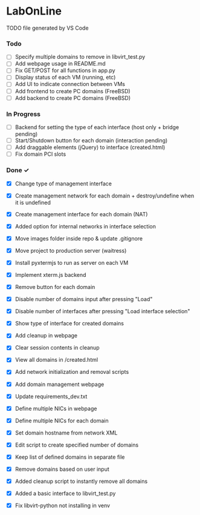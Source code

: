 # LabOnLine

TODO file generated by VS Code

### Todo

- [ ] Specify multiple domains to remove in libvirt_test.py  
- [ ] Add webpage usage in README.md  
- [ ] Fix GET/POST for all functions in app.py  
- [ ] Display status of each VM (running, etc)  
- [ ] Add UI to indicate connection between VMs  
- [ ] Add frontend to create PC domains (FreeBSD)  
- [ ] Add backend to create PC domains (FreeBSD)  

### In Progress

- [ ] Backend for setting the type of each interface (host only + bridge pending)  
- [ ] Start/Shutdown button for each domain (interaction pending)  
- [ ] Add draggable elements (jQuery) to interface (created.html)  
- [ ] Fix domain PCI slots  

### Done ✓

- [x] Change type of management interface  
- [x] Create management network for each domain + destroy/undefine when it is undefined  
- [x] Create management interface for each domain (NAT)  
- [x] Added option for internal networks in interface selection  
- [x] Move images folder inside repo & update .gitignore  
- [x] Move project to production server (waitress)  
- [x] Install pyxtermjs to run as server on each VM  
- [x] Implement xterm.js backend  
- [x] Remove button for each domain  
- [x] Disable number of domains input after pressing "Load"  
- [x] Disable number of interfaces after pressing "Load interface selection"  
- [x] Show type of interface for created domains  
- [x] Add cleanup in webpage  
- [x] Clear session contents in cleanup  
- [x] View all domains in /created.html  
- [x] Add network initialization and removal scripts  
- [x] Add domain management webpage  
- [x] Update requirements_dev.txt  
- [x] Define multiple NICs in webpage  
- [x] Define multiple NICs for each domain  
- [x] Set domain hostname from network XML  
- [x] Edit script to create specified number of domains  
- [x] Keep list of defined domains in separate file  
- [x] Remove domains based on user input  
- [x] Added cleanup script to instantly remove all domains  
- [x] Added a basic interface to libvirt_test.py  
- [x] Fix libvirt-python not installing in venv  

